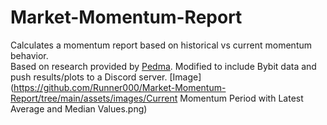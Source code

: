 # Market-Momentum-Report
Calculates a momentum report based on historical vs current momentum behavior.  
Based on research provided by [Pedma](https://pedma7.substack.com/). Modified to include Bybit data and push results/plots to a Discord server.
[Image](https://github.com/Runner000/Market-Momentum-Report/tree/main/assets/images/Current Momentum Period with Latest Average and Median Values.png)
